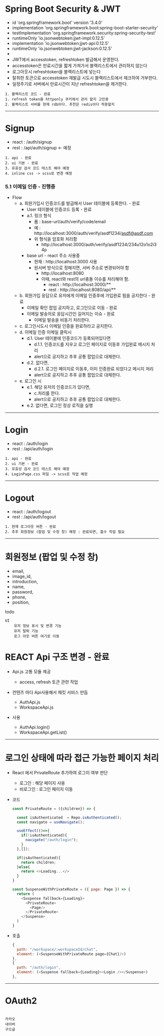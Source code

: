 
# Spring Boot Security & JWT
- id 'org.springframework.boot' version '3.4.0'
- implementation 'org.springframework.boot:spring-boot-starter-security'
- testImplementation 'org.springframework.security:spring-security-test'
- runtimeOnly 'io.jsonwebtoken:jjwt-impl:0.12.5'
- implementation 'io.jsonwebtoken:jjwt-api:0.12.5'
- runtimeOnly 'io.jsonwebtoken:jjwt-jackson:0.12.5'
- 
- JWT에서 accesstoken, refreshtoken 발급해서 운영한다.
- accesstoken은 만료시간을 짧게 가져가서 블랙리스트에서 관리하지 않는다
- 로그아웃시 refreshtoken을 블랙리스트에 넣는다
- 탈취한 토큰으로 accesstoken 재발급 시도시 블랙리스트에서 체크하여 거부한다.
- 일정주기로 서버에서 만료시간이 지난 refreshtoken을 제거한다.

```bazaar
1. 블랙리스트 코드 - 완료
1. refresh token을 httponly 쿠키에서 관리 할지 고민중
2. 블랙리스트 서버를 현재 rdb이다. 추천은 redis이다 적용할지
```
---

# Signup
- react : /auth/signup
- rest : /api/auth/signup <- 예정 

```bazaar
1. api - 완료
2. ui 기본 - 완료
3. 유효성 검사 코드 테스트 해야 예정
4. inline css -> scss로 변경 예정

```

### 5.1 이메일 인증 - 진행중

- Flow
  - a. 회원가입시 인증코드를 발급해서 User 테이블에 등록한다. - 완료
    - User 테이블에 인증코드 등록 - 완료 
    - a.1. 링크 형식
      - 폼 : base-url/auth/verify/code/email 
      - 예 : http://localhost:3000/auth/verify/asdf1234/asdf@asdf.com
      - 위 형식을 암호화 처리함
        - http://localhost:3000/auth/verify/asdf1234/234u12o1o2i34p
    - base url - react 주소 사용중
      - 현재 : http://localhost:3000 사용
      - 원서버 방식으로 정해지면, 서버 주소로 변경되어야 함
        - http://localhost:8080
        - 이때, react와 rest의 url충돌 이슈를 처리해야 함.
          - react : http://localhost:3000/**
          - rest : http://localhost:8080/api/**
  - b. 회원가입 응답으로 유저에게 이메일 인증후에 가입완료 됨을 공지한다 - 완료
    - 이메일 확인 팝업 공지하고, 로그인으로 이동 - 완료
    - 이메일 발송의로 응답시간인 길어지는 이슈 - 완료
      - 이메일 발송을 비동기 처리한다.
  - c. 로그인시도시 이메일 인증을 완료하라고 공지한다.
  - d. 이메일 인증 이메일 클릭시
    - d.1. User 테이블에 인증코드가 등록되어있다면
      - d.1.1. 인증코드를 지우고 로그인 페이지로 이동후 가입완료 메시지 처리
      - alert으로 공지하고 추후 공통 팝업으로 대체한다.
    - d.2. 없다면,
      - d.2.1. 로그인 페이지로 이동후, 이미 인증완료 되었다고 메시지 처리
      - alert으로 공지하고 추후 공통 팝업으로 대체한다.
  - e. 로그인 시
    - e.1. 해당 유저의 인증코드가 있다면, 
      - c.처리를 한다.
      - alert으로 공지하고 추후 공통 팝업으로 대체한다.
    - e.2. 없다면, 로그인 정상 로직을 실행

---
# Login
- react : /auth/login
- rest : /api/auth/login

```bazaar
1. api - 완료
2. ui 기본 - 완료
3. 유효성 검사 코드 테스트 해야 예정 
4. LoginPage.css 파일 -> scss로 작업 예정
```
---
# Logout
- react : /auth/logout
- rest : /api/auth/logout

```bazaar
1. 현재 로그아웃 버튼 - 완료
2. 추후 회원정보 (팝업 및 수정 창) 예정 : 완료되면, 흡수 작업 필요
```
---

# 회원정보 (팝업 및 수정 창)
- email,
- image_id,
- introduction,
- name,
- password,
- phone,
- position,

todo
```bazaar
UI
    유저 정보 표시 및 변경 기능
    유저 탈퇴 기능
    로그 아웃 버튼 여기로 이동
```
# REACT Api 구조 변경 - 완료

- Api.js 고통 모듈 제공

    - access, refresh 토큰 관련 작업


- 컨텐츠 마다 Api사용해서 패킷 서비스 만듬

    - AuthApi.js
    - WorkspaceApi.js


- 사용

    - AuthApi.login()
    - WorkspaceApi.getList()

---

# 로그인 상태에 따라 접근 가능한 페이지 처리
- React 에서  PrivateRoute 추가하여 로그이 여부 판단
  - 로그인 : 해당 페이지 사용
  - 비로그인 : 로그인 페이지 이동
- 코드
  ```js
  const PrivateRoute = ({children}) => {
  
    const isAuthenticated  = Repo.isAuthenticated();
    const navigate = useNavigate();
  
    useEffect(()=>{
      if(!isAuthenticated){
        navigate("/auth/login");
      } 
    },[]);
  
    if(isAuthenticated){
      return children;
    }else{
      return <>Loading...</>
    }
  }
  ```
  ```js
  const SuspenseWithPrivateRoute = ({ page: Page }) => {
    return (
      <Suspense fallback={Loading}>
        <PrivateRoute>
          <Page/>
        </PrivateRoute>
      </Suspense>
    )
  }
  ```
- 호출

  ```js
  {
    path: "/workspace/:workspaceId/chat",
    element: (<SuspenseWithPrivateRoute page={Chat}/>)
  },
  {
    path: "/auth/login",
    element: (<Suspense fallback={Loading}><Login /></Suspense>)
  },  
  ```
---
# OAuth2
```angular2html

카카오
네이버
구으글
```
